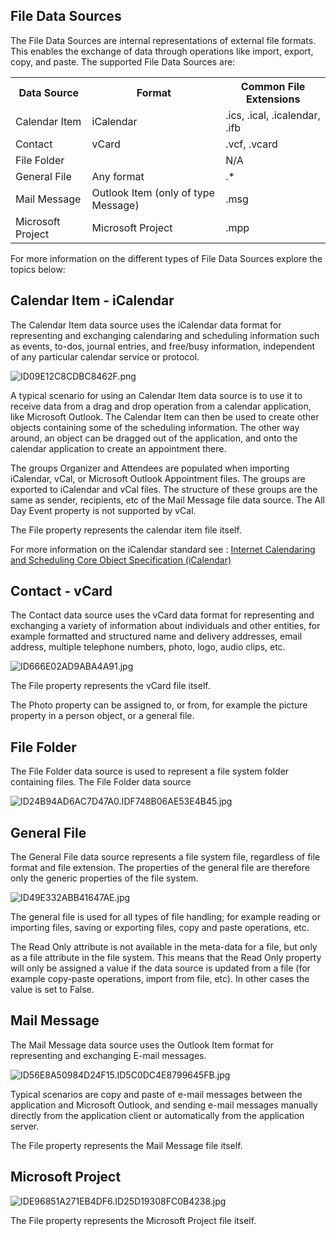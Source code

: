 ## File Data Sources

The File Data Sources are internal representations of external file formats. This enables the exchange of data through operations like import, export, copy, and paste. The supported File Data Sources are:

<table style="WIDTH: 100%">

<tbody>

<tr>

<th>Data Source</th>

<th>Format</th>

<th>Common File Extensions</th>

</tr>

<tr>

<td>Calendar Item</td>

<td>iCalendar</td>

<td>.ics, .ical, .icalendar, .ifb</td>

</tr>

<tr>

<td>Contact</td>

<td>vCard</td>

<td>.vcf, .vcard</td>

</tr>

<tr>

<td>File Folder</td>

<td></td>

<td>N/A</td>

</tr>

<tr>

<td>General File</td>

<td>Any format</td>

<td>.*</td>

</tr>

<tr>

<td>Mail Message</td>

<td>Outlook Item (only of type Message)</td>

<td>.msg</td>

</tr>

<tr>

<td>Microsoft Project</td>

<td>Microsoft Project</td>

<td>.mpp</td>

</tr>

</tbody>

</table>

For more information on the different types of File Data Sources explore the topics below:


## Calendar Item - iCalendar

The Calendar Item data source uses the iCalendar data format for representing and exchanging calendaring and scheduling information such as events, to-dos, journal entries, and free/busy information, independent of any particular calendar service or protocol.

![ID09E12C8CDBC8462F.png](media/ID09E12C8CDBC8462F.png)

A typical scenario for using an Calendar Item data source is to use it to receive data from a drag and drop operation from a calendar application, like Microsoft Outlook. The Calendar Item can then be used to create other objects containing some of the scheduling information. The other way around, an object can be dragged out of the application, and onto the calendar application to create an appointment there.

The groups Organizer and Attendees are populated when importing iCalendar, vCal, or Microsoft Outlook Appointment files. The groups are exported to iCalendar and vCal files. The structure of these groups are the same as sender, recipients, etc of the Mail Message file data source. The All Day Event property is not supported by vCal.

The File property represents the calendar item file itself.

For more information on the iCalendar standard see : [Internet Calendaring and Scheduling Core Object Specification (iCalendar)](http://tools.ietf.org/html/rfc5545)



## Contact - vCard

The Contact data source uses the vCard data format for representing and exchanging a variety of information about individuals and other entities, for example formatted and structured name and delivery addresses, email address, multiple telephone numbers, photo, logo, audio clips, etc.

![ID666E02AD9ABA4A91.jpg](media/ID666E02AD9ABA4A91.jpg)

The File property represents the vCard file itself.

The Photo property can be assigned to, or from, for example the picture property in a person object, or a general file.



## File Folder

The File Folder data source is used to represent a file system folder containing files. The File Folder data source

![ID24B94AD6AC7D47A0.IDF748B06AE53E4B45.jpg](media/ID24B94AD6AC7D47A0.IDF748B06AE53E4B45.jpg)



## General File

The General File data source represents a file system file, regardless of file format and file extension. The properties of the general file are therefore only the generic properties of the file system.

![ID49E332ABB41647AE.jpg](media/ID49E332ABB41647AE.jpg)

The general file is used for all types of file handling; for example reading or importing files, saving or exporting files, copy and paste operations, etc.

The Read Only attribute is not available in the meta-data for a file, but only as a file attribute in the file system. This means that the Read Only property will only be assigned a value if the data source is updated from a file (for example copy-paste operations, import from file, etc). In other cases the value is set to False.



## Mail Message

The Mail Message data source uses the Outlook Item format for representing and exchanging E-mail messages.

![ID56E8A50984D24F15.ID5C0DC4E8799645FB.jpg](media/ID56E8A50984D24F15.ID5C0DC4E8799645FB.jpg)

Typical scenarios are copy and paste of e-mail messages between the application and Microsoft Outlook, and sending e-mail messages manually directly from the application client or automatically from the application server.

The File property represents the Mail Message file itself.



## Microsoft Project

![IDE96851A271EB4DF6.ID25D19308FC0B4238.jpg](media/IDE96851A271EB4DF6.ID25D19308FC0B4238.jpg)

The File property represents the Microsoft Project file itself.